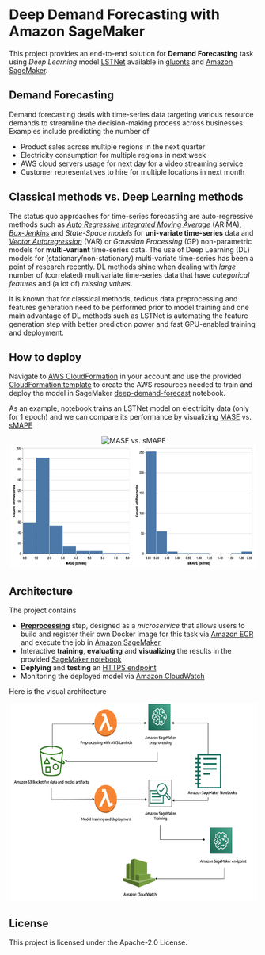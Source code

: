# Deep Demand Forecasting with Amazon SageMaker

This project provides an end-to-end solution for **Demand Forecasting** task using *Deep Learning* model [LSTNet](https://arxiv.org/abs/1703.07015) available in [gluonts](https://github.com/awslabs/gluon-ts) and [Amazon SageMaker](https://aws.amazon.com/sagemaker/).

## Demand Forecasting

Demand forecasting deals with time-series data targeting various resource demands to streamline the decision-making process across businesses. Examples include predicting the number of

* Product sales across multiple regions in the next quarter
* Electricity consumption for multiple regions in next week
* AWS cloud servers usage for next day for a video streaming service
* Customer representatives to hire for multiple locations in next month

## Classical methods vs. Deep Learning methods

The status quo approaches for time-series forecasting are auto-regressive methods such as [*Auto Regressive Integrated Moving Average*](https://en.wikipedia.org/wiki/Autoregressive_integrated_moving_average) (ARIMA), [*Box-Jenkins*](https://en.wikipedia.org/wiki/Box%E2%80%93Jenkins_method) and *State-Space models* for **uni-variate time-series** data and [*Vector Autoregression*](https://en.wikipedia.org/wiki/Vector_autoregression) (VAR) or *Gaussian Processing* (GP) non-parametric models for **multi-variant** time-series data. The use of Deep Learning (DL) models for (stationary/non-stationary) multi-variate time-series has been a point of research recently. DL methods shine when dealing with *large* number of (correlated) multivariate time-series data that have *categorical features* and (a lot of) *missing values*. 

It is known that for classical methods, tedious data preprocessing and features generation need to be performed prior to model training and one main advantage of DL methods such as LSTNet is automating the feature generation step with better prediction power and fast GPU-enabled training and deployment.

## How to deploy

Navigate to [AWS CloudFormation](https://aws.amazon.com/cloudformation/) in your account and use the provided [CloudFormation template](deploy/sagemaker-deep-demand-forecast.yaml) to create the AWS resources needed to train and deploy the model in SageMaker [deep-demand-forecast](src/deep-demand-forecast.ipynb) notebook.

As an example, notebook trains an LSTNet model on electricity data (only for 1 epoch) and we can compare its performance by visualizing [MASE](https://en.wikipedia.org/wiki/Mean_absolute_scaled_error) vs. [sMAPE](https://en.wikipedia.org/wiki/Symmetric_mean_absolute_percentage_error)

<p align="center">
  <img src="docs/MASE_vs_sMAPE.gif" alt="MASE vs. sMAPE" width="300" height="250"/>
  <img src="docs/MASE_vs_sMAPE_barplots.png" alt="MASE sMAPE barplots" width="500" height="250"/>
</p>

## Architecture

The project contains

* [**Preprocessing**](src/preprocess) step, designed as a *microservice* that allows users to build and register their own Docker image for this task via [Amazon ECR](https://aws.amazon.com/ecr/) and execute the job in [Amazon SageMaker](https://aws.amazon.com/sagemaker/)
* Interactive **training**, **evaluating** and **visualizing** the results in the provided [SageMaker notebook](source/deep_demand_forecast.ipynb)
* **Deplying** and **testing** an [HTTPS endpoint](https://docs.aws.amazon.com/sagemaker/latest/dg/how-it-works-hosting.html)
* Monitoring the deployed model via [Amazon CloudWatch](https://aws.amazon.com/cloudwatch/)

Here is the visual architecture

<p align="center">
  <img src="docs/arch.png" alt="Solution Architecture" width="500" height="400">
</p>

## License

This project is licensed under the Apache-2.0 License.
